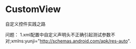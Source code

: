 # CustomView
自定义控件实践之路

问题：
1.xml配置中自定义声明头不正确引起测试参数不对;xmlns:yunji="http://schemas.android.com/apk/res-auto".